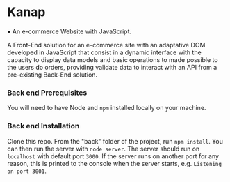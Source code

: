 # Kanap #

•	An e-commerce Website with JavaScript. 

A Front-End solution for an e-commerce site with an adaptative DOM developed in JavaScript that consist in a dynamic interface with the capacity to display data models and basic operations to made possible to the users do orders, providing validate data to interact with an API from a pre-existing Back-End solution.

### Back end Prerequisites ###

You will need to have Node and `npm` installed locally on your machine.

### Back end Installation ###

Clone this repo. From the "back" folder of the project, run `npm install`. You 
can then run the server with `node server`. 
The server should run on `localhost` with default port `3000`. If the
server runs on another port for any reason, this is printed to the
console when the server starts, e.g. `Listening on port 3001`.
